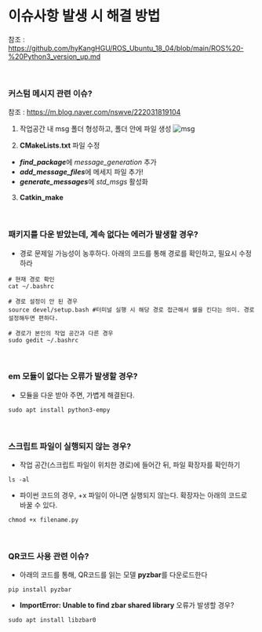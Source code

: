 # 이슈사항 발생 시 해결 방법

참조 : https://github.com/hyKangHGU/ROS_Ubuntu_18_04/blob/main/ROS%20-%20Python3_version_up.md

<br>

### 커스텀 메시지 관련 이슈?

참조 : https://m.blog.naver.com/nswve/222031819104

1. 작업공간 내 msg 폴더 형성하고, 폴더 안에 파일 생성
![msg](https://user-images.githubusercontent.com/84503980/204326203-c27e73e6-8b1f-4a07-9af6-82922e0a683d.png)


2. **CMakeLists.txt** 파일 수정

- ***find_package***에 *message_generation* 추가
- ***add_message_files***에 메세지 파일 추가!
- ***generate_messages***에 *std_msgs* 활성화

3. **Catkin_make**

<br>

### 패키지를 다운 받았는데, 계속 없다는 에러가 발생할 경우?
- 경로 문제일 가능성이 농후하다. 아래의 코드를 통해 경로를 확인하고, 필요시 수정하라
```
# 현재 경로 확인
cat ~/.bashrc

# 경로 설정이 안 된 경우
source devel/setup.bash #터미널 실행 시 해당 경로 접근해서 쉘을 킨다는 의미. 경로 설정해두면 편하다.

# 경로가 본인의 작업 공간과 다른 경우
sudo gedit ~/.bashrc
```

<br>

### em 모듈이 없다는 오류가 발생할 경우?

- 모듈을 다운 받아 주면, 가볍게 해결된다.

```
sudo apt install python3-empy
```

<br>

### 스크립트 파일이 실행되지 않는 경우?

- 작업 공간(스크립트 파일이 위치한 경로)에 들어간 뒤, 파일 확장자를 확인하기

```
ls -al
```

- 파이썬 코드의 경우, +x 파일이 아니면 실행되지 않는다. 확장자는 아래의 코드로 바꿀 수 있다.
```
chmod +x filename.py
```

<br>

### QR코드 사용 관련 이슈?

- 아래의 코드를 통해, QR코드를 읽는 모델 **pyzbar**를 다운로드한다
```
pip install pyzbar
```
- **ImportError: Unable to find zbar shared library** 오류가 발생할 경우?
```
sudo apt install libzbar0
```
